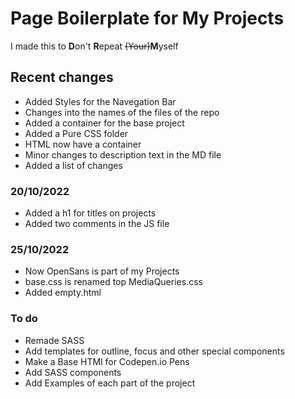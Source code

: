 # Page Boilerplate for My Projects

I made this to **D**on't **R**epeat <s>(Your)</s>**M**yself

## Recent changes

- Added Styles for the Navegation Bar
- Changes into the names of the files of the repo
- Added a container for the base project
- Added a Pure CSS folder
- HTML now have a container
- Minor changes to description text in the MD file
- Added a list of changes

### 20/10/2022

- Added a h1 for titles on projects
- Added two comments in the JS file

### 25/10/2022

- Now OpenSans is part of my Projects
- base.css is renamed top MediaQueries.css
- Added empty.html

### To do

- Remade SASS
- Add templates for outline, focus and other special components
- Make a Base HTMl for Codepen.io Pens
- Add SASS components
- Add Examples of each part of the project